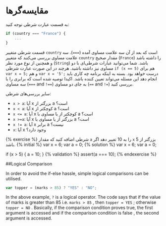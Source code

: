 # مقایسه‌گر‌ها

به قسمت عبارت شرطی توجه کنید:

```javascript
if (country === "France") {
    ...
}
```

قسمت شرطی متغییر `country` است که بعد از آن سه علامت مساوی آمده (`===`). سه علامت مساوی بررسی می‌کنند که متغییر `country` مقدار صحیح (`France`) را داشته باشد و همچنین از نوع مورد نظر (`String`) باشد. شما می‌توانید عبارات شرطی‌ای با دو مساوی نیز داشته باشید. هرچند در این صورت عبارت شرطی `if (x == 5)` هم برای `var x = 5;` و هم  `var x = '5';` درست خواهد بود. بسته به اینکه برنامه چه کاری باید انجام دهد این مسئله می‌تواند تعیین کننده باشد.  اکیدا توصیه شده است که برابری را با سه مساوی (`===` and `!==`) به جای دو مساوی (`==` and `!=`) بررسی کنید.

سایر بررسی‌های شرطی:

* ```x > a```: آیا x بزرگتر از a است؟
* ```x < a```: آیا x کوچکتر از a است؟
* ```x <= a```: آیا x کوچکتر از یا مساوی با a است؟
* ```x >=a```: آیا x بزرگتر از یا مساوی با a است؟
* ```x != a```: آیا x برابر a نیست؟
* ```x```: آیا x وجود دارد؟


{% exercise %}
شرطی اضافه کنید که مقدار `a` را به 10 تغییر دهد اگر `x` بزرگتر از 5 باشد.
{% initial %}
var x = 6;
var a = 0;
{% solution %}
var x = 6;
var a = 0;

if (x > 5) {
    a = 10;
}
{% validation %}
assert(a === 10);
{% endexercise %}

##Logical Comparison

In order to avoid the if-else hassle, simple logical comparisons can be utilised.

```js
var topper = (marks > 85) ? "YES" : "NO";
```

In the above example, `?` is a logical operator. The code says that if the value of marks is greater than 85 i.e. `marks > 85` , then `topper = YES` ; otherwise `topper = NO` . Basically, if the comparison condition proves true, the first argument is accessed and if the comparison condition is false , the second argument is accessed.
